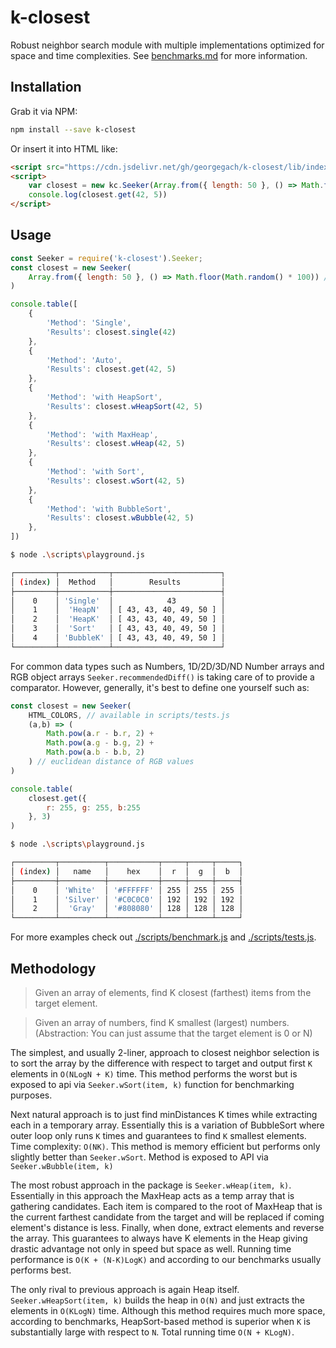 # k-closest
Robust neighbor search module with multiple implementations optimized for space and time complexities. See [benchmarks.md](https://github.com/georgegach/k-closest/blob/master/scripts/logs/benchmark.md) for more information. 


## Installation
Grab it via NPM:
```bash
npm install --save k-closest
```
Or insert it into HTML like: 
```html
<script src="https://cdn.jsdelivr.net/gh/georgegach/k-closest/lib/index.umd.js"></script>
<script>
    var closest = new kc.Seeker(Array.from({ length: 50 }, () => Math.floor(Math.random() * 100)))
    console.log(closest.get(42, 5))
</script>
```


## Usage
```javascript
const Seeker = require('k-closest').Seeker;
const closest = new Seeker(
    Array.from({ length: 50 }, () => Math.floor(Math.random() * 100)) // some random array
)

console.table([
    {
        'Method': 'Single',
        'Results': closest.single(42)
    },
    {
        'Method': 'Auto',
        'Results': closest.get(42, 5)
    },
    {
        'Method': 'with HeapSort',
        'Results': closest.wHeapSort(42, 5)
    },
    {
        'Method': 'with MaxHeap',
        'Results': closest.wHeap(42, 5)
    },
    {
        'Method': 'with Sort',
        'Results': closest.wSort(42, 5)
    },
    {
        'Method': 'with BubbleSort',
        'Results': closest.wBubble(42, 5)
    },
])    
```
```bash
$ node .\scripts\playground.js

┌─────────┬───────────┬────────────────────────┐
│ (index) │  Method   │        Results         │
├─────────┼───────────┼────────────────────────┤
│    0    │ 'Single'  │            43          │
│    1    │  'HeapN'  │ [ 43, 43, 40, 49, 50 ] │
│    2    │  'HeapK'  │ [ 43, 43, 40, 49, 50 ] │
│    3    │  'Sort'   │ [ 43, 43, 40, 49, 50 ] │
│    4    │ 'BubbleK' │ [ 43, 43, 40, 49, 50 ] │
└─────────┴───────────┴────────────────────────┘
```
For common data types such as Numbers, 1D/2D/3D/ND Number arrays and RGB object arrays `Seeker.recommendedDiff()` is taking care of to provide a comparator. However, generally, it's best to define one yourself such as: 

```javascript
const closest = new Seeker(
    HTML_COLORS, // available in scripts/tests.js 
    (a,b) => (
        Math.pow(a.r - b.r, 2) +
        Math.pow(a.g - b.g, 2) +
        Math.pow(a.b - b.b, 2)
    ) // euclidean distance of RGB values
)

console.table(
    closest.get({
        r: 255, g: 255, b:255
    }, 3)
)
```
```bash
$ node .\scripts\playground.js

┌─────────┬──────────┬───────────┬─────┬─────┬─────┐
│ (index) │   name   │    hex    │  r  │  g  │  b  │
├─────────┼──────────┼───────────┼─────┼─────┼─────┤
│    0    │ 'White'  │ '#FFFFFF' │ 255 │ 255 │ 255 │
│    1    │ 'Silver' │ '#C0C0C0' │ 192 │ 192 │ 192 │
│    2    │  'Gray'  │ '#808080' │ 128 │ 128 │ 128 │
└─────────┴──────────┴───────────┴─────┴─────┴─────┘
```

For more examples check out [./scripts/benchmark.js](https://github.com/georgegach/k-closest/blob/master/scripts/benchmark.js) and [./scripts/tests.js](https://github.com/georgegach/k-closest/blob/master/scripts/tests.js).



## Methodology
> Given an array of elements, find K closest (farthest) items from the target element.

> Given an array of numbers, find K smallest (largest) numbers. (Abstraction: You can just assume that the target element is 0 or N)

The simplest, and usually 2-liner, approach to closest neighbor selection is to sort the array by the difference with respect to target and output first `K` elements in `O(NLogN + K)` time. This method performs the worst but is exposed to api via `Seeker.wSort(item, k)` function for benchmarking purposes.

Next natural approach is to just find minDistances K times while extracting each in a temporary array. Essentially this is a variation of BubbleSort where outer loop only runs `K` times and guarantees to find `K` smallest elements. Time complexity: `O(NK)`. This method is memory efficient but performs only slightly better than `Seeker.wSort`. Method is exposed to API via `Seeker.wBubble(item, k)` 

The most robust approach in the package is `Seeker.wHeap(item, k)`. Essentially in this approach the MaxHeap acts as a temp array that is gathering candidates. Each item is compared to the root of MaxHeap that is the current farthest candidate from the target and will be replaced if coming element's distance is less. Finally, when done, extract elements and reverse the array. This guarantees to always have K elements in the Heap giving drastic advantage not only in speed but space as well. Running time performance is `O(K + (N-K)LogK)` and according to our benchmarks usually performs best.

The only rival to previous approach is again Heap itself. `Seeker.wHeapSort(item, k)` builds the heap in `O(N)` and just extracts the elements in `O(KLogN)` time. Although this method requires much more space, according to benchmarks, HeapSort-based method is superior when `K` is substantially large with respect to `N`. Total running time `O(N + KLogN)`.  